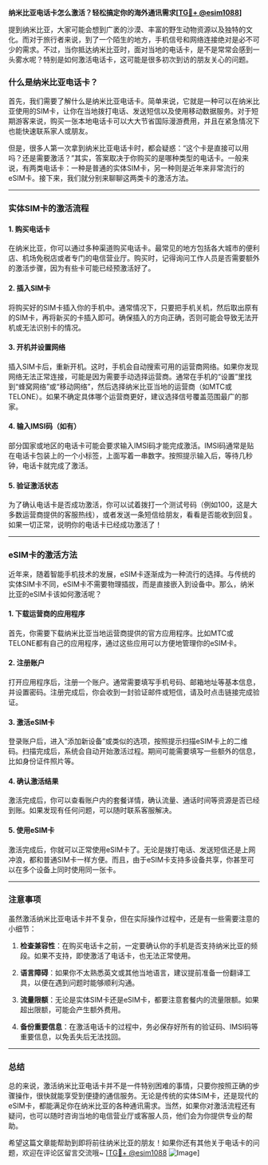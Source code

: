 **纳米比亚电话卡怎么激活？轻松搞定你的海外通讯需求[[TG💪+ @esim1088](https://t.me/s/esim1088)]**

提到纳米比亚，大家可能会想到广袤的沙漠、丰富的野生动物资源以及独特的文化。而对于旅行者来说，到了一个陌生的地方，手机信号和网络连接绝对是必不可少的需求。不过，当你抵达纳米比亚时，面对当地的电话卡，是不是常常会感到一头雾水呢？特别是如何激活电话卡，这可能是很多初次到访的朋友关心的问题。

### 什么是纳米比亚电话卡？

首先，我们需要了解什么是纳米比亚电话卡。简单来说，它就是一种可以在纳米比亚使用的SIM卡，让你在当地拨打电话、发送短信以及使用移动数据服务。对于短期游客来说，购买一张本地电话卡可以大大节省国际漫游费用，并且在紧急情况下也能快速联系家人或朋友。

但是，很多人第一次拿到纳米比亚电话卡时，都会疑惑：“这个卡是直接可以用吗？还是需要激活？”其实，答案取决于你购买的是哪种类型的电话卡。一般来说，有两类电话卡：一种是普通的实体SIM卡，另一种则是近年来非常流行的eSIM卡。接下来，我们就分别来聊聊这两类卡的激活方法。

---

### 实体SIM卡的激活流程

#### 1. 购买电话卡
在纳米比亚，你可以通过多种渠道购买电话卡。最常见的地方包括各大城市的便利店、机场免税店或者专门的电信营业厅。购买时，记得询问工作人员是否需要额外的激活步骤，因为有些卡可能已经预激活好了。

#### 2. 插入SIM卡
将购买好的SIM卡插入你的手机中。通常情况下，只要把手机关机，然后取出原有的SIM卡，再将新买的卡插入即可。确保插入的方向正确，否则可能会导致无法开机或无法识别卡的情况。

#### 3. 开机并设置网络
插入SIM卡后，重新开机。这时，手机会自动搜索可用的运营商网络。如果你发现网络无法正常连接，可能是因为需要手动选择运营商。通常在手机的“设置”里找到“蜂窝网络”或“移动网络”，然后选择纳米比亚当地的运营商（如MTC或TELONE）。如果不确定具体哪个运营商更好，建议选择信号覆盖范围最广的那家。

#### 4. 输入IMSI码（如有）
部分国家或地区的电话卡可能会要求输入IMSI码才能完成激活。IMSI码通常是贴在电话卡包装上的一个小标签，上面写着一串数字。按照提示输入后，等待几秒钟，电话卡就完成了激活。

#### 5. 验证激活状态
为了确认电话卡是否成功激活，你可以试着拨打一个测试号码（例如100，这是大多数运营商提供的客服热线），或者发送一条短信给朋友，看看是否能收到回复。如果一切正常，说明你的电话卡已经成功激活了！

---

### eSIM卡的激活方法

近年来，随着智能手机技术的发展，eSIM卡逐渐成为一种流行的选择。与传统的实体SIM卡不同，eSIM卡不需要物理插拔，而是直接嵌入到设备中。那么，纳米比亚的eSIM卡该如何激活呢？

#### 1. 下载运营商的应用程序
首先，你需要下载纳米比亚当地运营商提供的官方应用程序。比如MTC或TELONE都有自己的应用程序，通过这些应用可以方便地管理你的eSIM卡。

#### 2. 注册账户
打开应用程序后，注册一个账户。通常需要填写手机号码、邮箱地址等基本信息，并设置密码。注册完成后，你会收到一封验证邮件或短信，请及时点击链接完成验证。

#### 3. 激活eSIM卡
登录账户后，进入“添加新设备”或类似的选项，按照提示扫描eSIM卡上的二维码。扫描完成后，系统会自动开始激活过程。期间可能需要填写一些额外的信息，比如身份证件照片等。

#### 4. 确认激活结果
激活完成后，你可以查看账户内的套餐详情，确认流量、通话时间等资源是否已经到账。如果发现有任何问题，可以随时联系客服解决。

#### 5. 使用eSIM卡
激活完成后，你就可以正常使用eSIM卡了。无论是拨打电话、发送短信还是上网冲浪，都和普通SIM卡一样方便。而且，由于eSIM卡支持多设备共享，你甚至可以在多个设备上同时使用同一张卡。

---

### 注意事项

虽然激活纳米比亚电话卡并不复杂，但在实际操作过程中，还是有一些需要注意的小细节：

1. **检查兼容性**：在购买电话卡之前，一定要确认你的手机是否支持纳米比亚的频段。如果不支持，即使激活了电话卡，也无法正常使用。
   
2. **语言障碍**：如果你不太熟悉英文或其他当地语言，建议提前准备一份翻译工具，以便在遇到问题时能够顺利沟通。

3. **流量限额**：无论是实体SIM卡还是eSIM卡，都要注意套餐内的流量限额。如果超出限额，可能会产生额外费用。

4. **备份重要信息**：在激活电话卡的过程中，务必保存好所有的验证码、IMSI码等重要信息，以免丢失后无法找回。

---

### 总结

总的来说，激活纳米比亚电话卡并不是一件特别困难的事情，只要你按照正确的步骤操作，很快就能享受到便捷的通信服务。无论是传统的实体SIM卡，还是现代的eSIM卡，都能满足你在纳米比亚的各种通讯需求。当然，如果你对激活流程还有疑问，也可以随时咨询当地的电信营业厅或客服人员，他们会为你提供专业的帮助。

希望这篇文章能帮助到即将前往纳米比亚的朋友！如果你还有其他关于电话卡的问题，欢迎在评论区留言交流哦~ [[TG💪+ @esim1088](https://t.me/s/esim1088) ![Image](https://i.postimg.cc/4NQfJmqS/Snipaste-2025-05-13-00-14-12.png)]